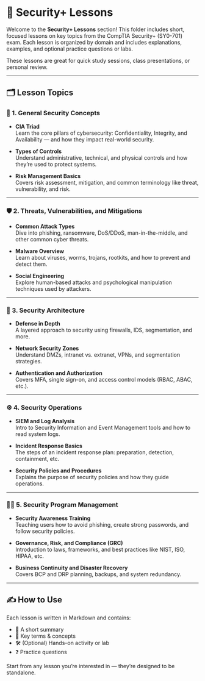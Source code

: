 # 📘 Security+ Lessons

Welcome to the **Security+ Lessons** section! This folder includes short, focused lessons on key topics from the CompTIA Security+ (SY0-701) exam. Each lesson is organized by domain and includes explanations, examples, and optional practice questions or labs.

These lessons are great for quick study sessions, class presentations, or personal review.

---

## 🗂️ Lesson Topics

### 🔐 1. General Security Concepts

- **CIA Triad**  
  Learn the core pillars of cybersecurity: Confidentiality, Integrity, and Availability — and how they impact real-world security.

- **Types of Controls**  
  Understand administrative, technical, and physical controls and how they’re used to protect systems.

- **Risk Management Basics**  
  Covers risk assessment, mitigation, and common terminology like threat, vulnerability, and risk.

---

### 🛡️ 2. Threats, Vulnerabilities, and Mitigations

- **Common Attack Types**  
  Dive into phishing, ransomware, DoS/DDoS, man-in-the-middle, and other common cyber threats.

- **Malware Overview**  
  Learn about viruses, worms, trojans, rootkits, and how to prevent and detect them.

- **Social Engineering**  
  Explore human-based attacks and psychological manipulation techniques used by attackers.

---

### 🧱 3. Security Architecture

- **Defense in Depth**  
  A layered approach to security using firewalls, IDS, segmentation, and more.

- **Network Security Zones**  
  Understand DMZs, intranet vs. extranet, VPNs, and segmentation strategies.

- **Authentication and Authorization**  
  Covers MFA, single sign-on, and access control models (RBAC, ABAC, etc.).

---

### ⚙️ 4. Security Operations

- **SIEM and Log Analysis**  
  Intro to Security Information and Event Management tools and how to read system logs.

- **Incident Response Basics**  
  The steps of an incident response plan: preparation, detection, containment, etc.

- **Security Policies and Procedures**  
  Explains the purpose of security policies and how they guide operations.

---

### 🧑‍💼 5. Security Program Management

- **Security Awareness Training**  
  Teaching users how to avoid phishing, create strong passwords, and follow security policies.

- **Governance, Risk, and Compliance (GRC)**  
  Introduction to laws, frameworks, and best practices like NIST, ISO, HIPAA, etc.

- **Business Continuity and Disaster Recovery**  
  Covers BCP and DRP planning, backups, and system redundancy.

---

## ✍️ How to Use

Each lesson is written in Markdown and contains:

- 🔹 A short summary  
- 🧠 Key terms & concepts  
- 🛠️ (Optional) Hands-on activity or lab  
- ❓ Practice questions  

Start from any lesson you’re interested in — they’re designed to be standalone.
